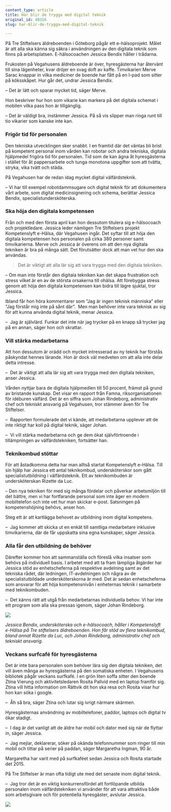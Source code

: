 ```yaml
---
content_type: article
title: Här blir de trygga med digital teknik
original_id: 40316
slug: har-blir-de-trygga-med-digital-teknik

---
```


På Tre Stiftelsers äldreboenden i Göteborg pågår ett e-hälsoprojekt. Målet är att alla ska känna sig säkra i användningen av den digitala teknik som finns på arbetsplatsen. E-hälsocoachen Jessica Bendix håller i trådarna.

Frukosten på Vegahusens äldreboende är över, hyresgästerna har återvänt till sina lägenheter, kvar dröjer en svag doft av kaffe. Timvikarien Merve Sarac knappar in vilka mediciner de boende har fått på en I-pad som sitter på köksskåpet. Hur går det, undrar Jessica Bendix.

– Det är lätt och sparar mycket tid, säger Merve.

Hon beskriver hur hon som vikarie kan markera på det digitala schemat i mobilen vilka pass hon är tillgänglig.

– Det är väldigt bra, instämmer Jessica. På så vis slipper man ringa runt till tio vikarier som kanske inte kan.

### Frigör tid för personalen

Den tekniska utvecklingen sker snabbt. I en framtid där det väntas bli brist på kompetent personal inom vården kan robotar och andra tekniska, digitala hjälpmedel frigöra tid för personalen. Tid som de kan ägna åt hyresgästerna i stället för åt pappersarbete och tunga monotona uppgifter som att tvätta, stryka, vika tvätt och städa.

På Vegahusen har de redan idag mycket digital välfärdsteknik.

– Vi har till exempel robotdammsugare och digital teknik för att dokumentera vårt arbete, som digital medicinsignering och schema, berättar Jessica Bendix, specialistundersköterska.

### Ska höja den digitala kompetensen

Från och med den första april kan hon dessutom titulera sig e-hälsocoach och projektledare. Jessica leder nämligen Tre Stiftelsers projekt Kompetenslyft e-Hälsa, där Vegahusen ingår. Det syftar till att höja den digitala kompetensen hos personalen på cirka 380 personer samt timvikarierna. Merve och Jessica är överens om att den nya digitala tekniken är bra på många sätt. Det förutsätter dock att man vet hur den ska användas.

> Det är viktigt att alla lär sig att vara trygga med den digitala tekniken.

– Om man inte förstår den digitala tekniken kan det skapa frustration och stress vilket är en av de största orsakerna till ohälsa. Att förebygga stress genom att höja den digitala kompetensen kan bidra till lägre sjuktal, tror Jessica.

Ibland får hon höra kommentarer som ”Jag är ingen teknisk människa” eller ”Jag förstår mig inte på sånt där”.  Men man behöver inte vara teknisk av sig för att kunna använda digital teknik, menar Jessica.

–  Jag är självlärd. Funkar det inte när jag trycker på en knapp så trycker jag på en annan, säger hon och skrattar.

### Vill stärka medarbetarna

Att hon dessutom är orädd och mycket intresserad av ny teknik har förstås påskyndat hennes lärande. Hon är dock väl medveten om att alla inte delar detta intresse.

–  Det är viktigt att alla lär sig att vara trygga med den digitala tekniken, anser Jessica.

Vården nyttjar bara de digitala hjälpmedlen till 50 procent, främst på grund av bristande kunskap. Det visar en rapport från Famna, riksorganisationen för idéburen välfärd. Det är en siffra som Johan Rindeborg, administrativ chef och tekniskt ansvarig på Vegahusen, tror stämmer även för Tre Stiftelser.

–  Rapporten formulerade det vi kände, att medarbetarna upplever att de inte riktigt har koll på digital teknik, säger Johan.

–  Vi vill stärka medarbetarna och ge dem ökat självförtroende i tillämpningen av välfärdstekniken, fortsätter han.

### Teknikombud stöttar

För att åstadkomma detta har man alltså startat Kompetenslyft e-Hälsa. Till sin hjälp har Jessica ett antal teknikombud, undersköterskor som gått specialistutbildning i välfärdsteknik. Ett av teknikombuden är undersköterskan Rizette da Luc.

– Den nya tekniken för med sig många fördelar och påverkar arbetsmiljön till det bättre, men vi har fortfarande personal som inte äger en modern mobiltelefon och inte vet hur man skickar e-post. Satsningen på kompetenshöjning behövs, anser hon.

Steg ett är att kartlägga behovet av utbildning inom digital kompetens.

–  Jag kommer att skicka ut en enkät till samtliga medarbetare inklusive timvikarierna, där de får uppskatta sina egna kunskaper, säger Jessica.

### Alla får den utbildning de behöver

Därefter kommer hon att sammanställa och föreslå vilka insatser som behövs på individuell basis. I arbetet med att ta fram lämpliga åtgärder har Jessica stöd av enhetscheferna på respektive avdelning samt av det tekniska rådet, där ledningen, IT-avdelningen och några av de specialistutbildade undersköterskorna är med. Det är sedan enhetscheferna som ansvarar för att höja kompetensnivån i enheternas teknik i samarbete med teknikombuden.

–  Det känns rätt att utgå från medarbetarnas individuella behov. Vi har inte ett program som alla ska pressas igenom, säger Johan Rindeborg.

[![](https://www.suntarbetsliv.se/wp-content/uploads/2019/08/750x400-jessica-bendix-rizette-daluc-johan-rindeborg-foto-anna-rehnberg.jpg)](https://www.suntarbetsliv.se/wp-content/uploads/2019/08/750x400-jessica-bendix-rizette-daluc-johan-rindeborg-foto-anna-rehnberg.jpg)

_Jessica Bendix, undersköterska och e-hälsocoach, håller i Kompetenslyft e-Hälsa på Tre stiftelsers äldreboenden. Hon får stöd av flera teknikombud, bland annat Rizette da Luc, och Johan Rindeborg, administrativ chef och tekniskt ansvarig._

### Veckans surfcafé för hyresgästerna

Det är inte bara personalen som behöver lära sig den digitala tekniken, det vill även många av hyresgästerna på den somatiska enheten. I Vegahusens bibliotek pågår veckans surfkafé. I en grön liten soffa sitter den boende Ztina Vierung och aktivitetsledaren Rosita Pallvid med en laptop framför sig. Ztina vill hitta information om Rättvik dit hon ska resa och Rosita visar hur hon kan söka i google.

–  Åh så bra, säger Ztina och lutar sig ivrigt närmare skärmen.

Hyresgästernas användning av mobiltelefoner, paddor, laptops och digital tv ökar stadigt.

–  I dag är det vanligt att de äldre har mobil och dator med sig när de flyttar in, säger Jessica.

–  Jag mejlar, deklarerar, söker på okända telefonnummer som ringer till min mobil och tittar på serier på paddan, säger Margaretha Ingman, 90 år.

Margaretha har varit med på surfkaféet sedan Jessica och Rosita startade det 2015.

På Tre Stiftelser är man ofta tidigt ute med det senaste inom digital teknik.

–  Jag tror det är en viktig konkurrensfördel att fortlöpande utbilda personalen inom välfärdstekniken vi använder för att vara attraktiva både som arbetsgivare och för potentiella hyresgäster, avslutar Jessica.

[![](https://www.suntarbetsliv.se/wp-content/uploads/2019/08/750x400-jessica-bendix-ztina-vierung-foto-anna-rehnberg.jpg)](https://www.suntarbetsliv.se/wp-content/uploads/2019/08/750x400-jessica-bendix-ztina-vierung-foto-anna-rehnberg.jpg)

